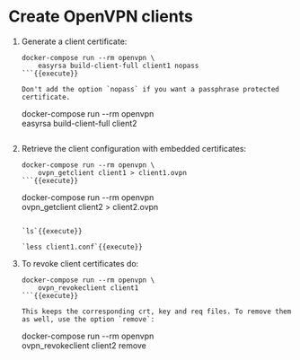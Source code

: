 # Create OpenVPN clients

1. Generate a client certificate:

   ```
   docker-compose run --rm openvpn \
       easyrsa build-client-full client1 nopass
   ```{{execute}}
   
   Don't add the option `nopass` if you want a passphrase protected
   certificate.
   
   ```
   docker-compose run --rm openvpn \
       easyrsa build-client-full client2
   ```{{execute}}
   
2. Retrieve the client configuration with embedded certificates:

   ```
   docker-compose run --rm openvpn \
       ovpn_getclient client1 > client1.ovpn
   ```{{execute}}

   ```
   docker-compose run --rm openvpn \
       ovpn_getclient client2 > client2.ovpn
   ```{{execute}}

   `ls`{{execute}}
   
   `less client1.conf`{{execute}}

3. To revoke client certificates do:

   ```
   docker-compose run --rm openvpn \
       ovpn_revokeclient client1
   ```{{execute}}
   
   This keeps the corresponding crt, key and req files. To remove them
   as well, use the option `remove`:

   ```
   docker-compose run --rm openvpn \
       ovpn_revokeclient client2 remove
   ```{{execute}}
   
